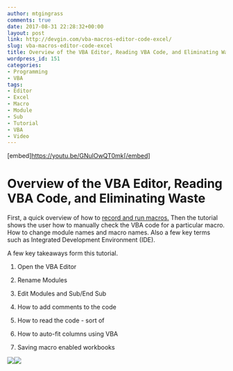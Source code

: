 ```yaml
---
author: mtgingrass
comments: true
date: 2017-08-31 22:28:32+00:00
layout: post
link: http://devgin.com/vba-macros-editor-code-excel/
slug: vba-macros-editor-code-excel
title: Overview of the VBA Editor, Reading VBA Code, and Eliminating Waste
wordpress_id: 151
categories:
- Programming
- VBA
tags:
- Editor
- Excel
- Macro
- Module
- Sub
- Tutorial
- VBA
- Video
---
```


[embed]https://youtu.be/GNulOwQT0mk[/embed]


# Overview of the VBA Editor, Reading VBA Code, and Eliminating Waste


First, a quick overview of how to [record and run macros.](http://devgin.com/first-vba-excel-…torial-beginners/ ) Then the tutorial shows the user how to manually check the VBA code for a particular macro. How to change module names and macro names. Also a few key terms such as Integrated Development Environment (IDE).

A few key takeaways form this tutorial.



 	
  1. Open the VBA Editor

 	
  2. Rename Modules

 	
  3. Edit Modules and Sub/End Sub

 	
  4. How to add comments to the code

 	
  5. How to read the code - sort of

 	
  6. How to auto-fit columns using VBA

 	
  7. Saving macro enabled workbooks




[![](//a.impactradius-go.com/display-ad/3094-178129)](//partners.hostgator.com/c/418006/178129/3094)![](//partners.hostgator.com/i/418006/178129/3094)

